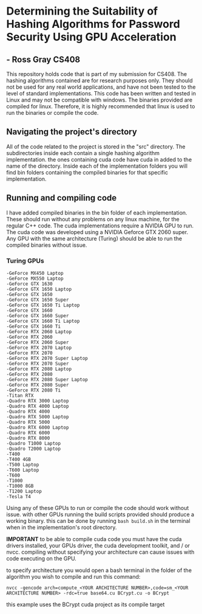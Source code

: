 # Determining the Suitability of Hashing Algorithms for Password Security Using GPU Acceleration 
## - Ross Gray CS408 

This repository holds code that is part of my submission for CS408. The hashing algorithms contained are for research purposes only.
They should not be used for any real world applications, and have not been tested to the level of standard implementations. 
This code has been written and tested in Linux and may not be compatible with windows. The binaries provided are compiled for linux. 
Therefore, it is highly recommended that linux is used to run the binaries or compile the code.

## Navigating the project's directory
All of the code related to the project is stored in the "src" directory. The subdirectories inside each contain a single hashing algorithm implementation. 
the ones containing cuda code have cuda in added to the name of the directory. Inside each of the implementation folders you will find bin folders containing the compiled binaries 
for that specific implementation. 

## Running and compiling code
I have added compiled binaries in the bin folder of each implementation. These should run without any problems on any linux machine, for the regular C++ code.
The cuda implementations require  a NVIDIA GPU to run. The cuda code was developed using a NVIDIA Geforce GTX 2060 super. Any GPU with the same architecture (Turing) should be able to run the compiled binaries without issue. 

### Turing GPUs 
    -GeForce MX450 Laptop
    -GeForce MX550 Laptop
    -GeForce GTX 1630
    -GeForce GTX 1650 Laptop
    -GeForce GTX 1650
    -GeForce GTX 1650 Super
    -GeForce GTX 1650 Ti Laptop
    -GeForce GTX 1660
    -GeForce GTX 1660 Super
    -GeForce GTX 1660 Ti Laptop
    -GeForce GTX 1660 Ti
    -GeForce RTX 2060 Laptop
    -GeForce RTX 2060
    -GeForce RTX 2060 Super
    -GeForce RTX 2070 Laptop
    -GeForce RTX 2070
    -GeForce RTX 2070 Super Laptop
    -GeForce RTX 2070 Super
    -GeForce RTX 2080 Laptop
    -GeForce RTX 2080
    -GeForce RTX 2080 Super Laptop
    -GeForce RTX 2080 Super
    -GeForce RTX 2080 Ti
    -Titan RTX
    -Quadro RTX 3000 Laptop
    -Quadro RTX 4000 Laptop
    -Quadro RTX 4000
    -Quadro RTX 5000 Laptop
    -Quadro RTX 5000
    -Quadro RTX 6000 Laptop
    -Quadro RTX 6000
    -Quadro RTX 8000
    -Quadro T1000 Laptop
    -Quadro T2000 Laptop
    -T400
    -T400 4GB
    -T500 Laptop
    -T600 Laptop
    -T600
    -T1000
    -T1000 8GB
    -T1200 Laptop
    -Tesla T4

Using any of these GPUs to run or compile the code should work without issue.
with other GPUs running the build scripts provided should produce a working binary. 
this can be done by running `bash build.sh` in the terminal when in the implementation's root directory.

**IMPORTANT**
to be able to compile cuda code you must have the cuda drivers installed, your GPUs driver, the cuda development toolkit, and / or nvcc. 
compiling without specifying your architecture can cause issues with code executing on the GPU. 

to specify architecture you would open a bash terminal in the folder of the algorithm you wish to compile and run this command:

```nvcc -gencode arch=compute_<YOUR ARCHITECTURE NUMBER>,code=sm_<YOUR ARCHITECTURE NUMBER> -rdc=true base64.cu BCrypt.cu -o BCrypt```

this example uses the BCrypt cuda project as its compile target

